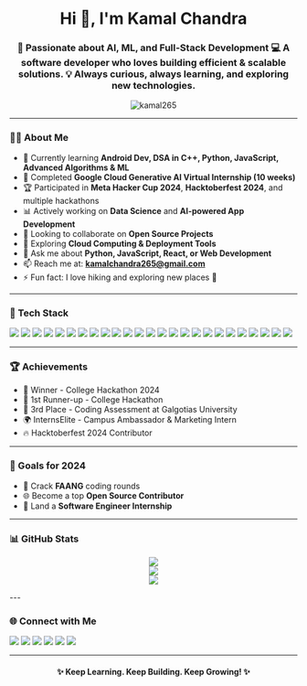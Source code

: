 <h1 align="center">Hi 👋, I'm Kamal Chandra</h1>
<h3 align="center">
🚀 Passionate about AI, ML, and Full-Stack Development  
💻 A software developer who loves building efficient & scalable solutions.  
💡 Always curious, always learning, and exploring new technologies.
</h3>

<p align="center">
  <img src="https://komarev.com/ghpvc/?username=kamal265&label=Profile%20views&color=0e75b6&style=flat" alt="kamal265" />
</p>

---

### 👨‍💻 About Me

- 🌱 Currently learning **Android Dev, DSA in C++, Python, JavaScript, Advanced Algorithms & ML**
- 🤖 Completed **Google Cloud Generative AI Virtual Internship (10 weeks)**
- 🏆 Participated in **Meta Hacker Cup 2024**, **Hacktoberfest 2024**, and multiple hackathons
- 📊 Actively working on **Data Science** and **AI-powered App Development**
- 👯 Looking to collaborate on **Open Source Projects**
- 🤔 Exploring **Cloud Computing & Deployment Tools**
- 💬 Ask me about **Python, JavaScript, React, or Web Development**
- 📫 Reach me at: **kamalchandra265@gmail.com**
- ⚡ Fun fact: I love hiking and exploring new places 🌄

---

### 🚀 Tech Stack  

<p align="left">
  <!-- Programming Languages -->
  <img src="https://img.shields.io/badge/C++-00599C?style=for-the-badge&logo=cplusplus&logoColor=white" />
  <img src="https://img.shields.io/badge/Java-ED8B00?style=for-the-badge&logo=openjdk&logoColor=white" />
  <img src="https://img.shields.io/badge/Python-14354C?style=for-the-badge&logo=python&logoColor=white" />
  <img src="https://img.shields.io/badge/JavaScript-F7DF1E?style=for-the-badge&logo=javascript&logoColor=black" />

  <!-- Web/Mobile -->
  <img src="https://img.shields.io/badge/HTML5-E34F26?style=for-the-badge&logo=html5&logoColor=white" />
  <img src="https://img.shields.io/badge/CSS3-1572B6?style=for-the-badge&logo=css3&logoColor=white" />
  <img src="https://img.shields.io/badge/React-20232A?style=for-the-badge&logo=react&logoColor=61DAFB" />
  <img src="https://img.shields.io/badge/Redux-764ABC?style=for-the-badge&logo=redux&logoColor=white" />
  <img src="https://img.shields.io/badge/Node.js-339933?style=for-the-badge&logo=nodedotjs&logoColor=white" />
  <img src="https://img.shields.io/badge/Android_Studio-3DDC84?style=for-the-badge&logo=androidstudio&logoColor=white" />
  <img src="https://img.shields.io/badge/REST_API-02569B?style=for-the-badge&logo=rest&logoColor=white" />

  <!-- Databases -->
  <img src="https://img.shields.io/badge/MySQL-4479A1.svg?style=for-the-badge&logo=mysql&logoColor=white" />
  <img src="https://img.shields.io/badge/PostgreSQL-316192.svg?style=for-the-badge&logo=postgresql&logoColor=white" />
  <img src="https://img.shields.io/badge/MongoDB-4EA94B?style=for-the-badge&logo=mongodb&logoColor=white" />
  <img src="https://img.shields.io/badge/SQLite-07405e.svg?style=for-the-badge&logo=sqlite&logoColor=white" />

  <!-- Cloud & Tools -->
  <img src="https://img.shields.io/badge/Google%20Cloud-4285F4?style=for-the-badge&logo=googlecloud&logoColor=white" />
  <img src="https://img.shields.io/badge/Appwrite-FD366E?style=for-the-badge&logo=appwrite&logoColor=white"/>
  <img src="https://img.shields.io/badge/Firebase-ffca28?style=for-the-badge&logo=firebase&logoColor=black" />
  <img src="https://img.shields.io/badge/Git-F05032?style=for-the-badge&logo=git&logoColor=white" />
  <img src="https://img.shields.io/badge/JWT-000000?style=for-the-badge&logo=jsonwebtokens&logoColor=white" />

  <!-- Core Concepts -->
  <img src="https://img.shields.io/badge/DSA-FF6F00?style=for-the-badge&logo=algorithm&logoColor=white" />
  <img src="https://img.shields.io/badge/OOP-9C27B0?style=for-the-badge&logo=oop&logoColor=white" />
  <img src="https://img.shields.io/badge/Operating_System-3949AB?style=for-the-badge&logo=linux&logoColor=white" />
  <img src="https://img.shields.io/badge/Computer_Networks-00897B?style=for-the-badge&logo=cloudflare&logoColor=white" />
  <img src="https://img.shields.io/badge/Machine_Learning-00C853?style=for-the-badge&logo=tensorflow&logoColor=white" />
</p>


---

### 🏆 Achievements

- 🥇 Winner - College Hackathon 2024  
- 🥈 1st Runner-up - College Hackathon  
- 🥉 3rd Place - Coding Assessment at Galgotias University  
- 🌍 InternsElite - Campus Ambassador & Marketing Intern  
- 🔥 Hacktoberfest 2024 Contributor  

---

### 🎯 Goals for 2024

- 🚀 Crack **FAANG** coding rounds  
- 🌐 Become a top **Open Source Contributor**  
- 💼 Land a **Software Engineer Internship**  

---

### 📊 GitHub Stats

<p align="center">
  <img src="https://github-readme-stats.vercel.app/api?username=kamal126&show_icons=true&theme=tokyonight" />
  <br>
  <img src="https://github-readme-streak-stats.herokuapp.com/?user=kamal126&theme=tokyonight" />
  <br>
  <img src="https://github-readme-stats.vercel.app/api/top-langs/?username=kamal126&layout=compact&theme=tokyonight" />
</p>
---

### 🌐 Connect with Me

<p align="left">
  <a href="mailto:kamalchandra265@gmail.com"><img src="https://img.shields.io/badge/Gmail-D14836?style=for-the-badge&logo=gmail&logoColor=white" /></a>
  <a href="https://www.linkedin.com/in/kamalchandra/"><img src="https://img.shields.io/badge/LinkedIn-0077B5?style=for-the-badge&logo=linkedin&logoColor=white" /></a>
  <a href="https://github.com/kamal265"><img src="https://img.shields.io/badge/GitHub-333?style=for-the-badge&logo=github&logoColor=white" /></a>
  <a href="https://instagram.com/kamal_chandra_officia1"><img src="https://img.shields.io/badge/Instagram-E4405F?style=for-the-badge&logo=instagram&logoColor=white" /></a>
  <a href="https://twitter.com/techoford"><img src="https://img.shields.io/badge/Twitter-1DA1F2?style=for-the-badge&logo=twitter&logoColor=white" /></a>
  <a href="https://discord.gg/kamalchandra"><img src="https://img.shields.io/badge/Discord-5865F2?style=for-the-badge&logo=discord&logoColor=white" /></a>
</p>

---

<h4 align="center">✨ Keep Learning. Keep Building. Keep Growing! ✨</h4>
